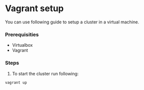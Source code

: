 # Vagrant setup

You can use following guide to setup a cluster in a virtual machine.

### Prerequisities
* Virtualbox
* Vagrant

### Steps

1. To start the cluster run following:
```shell
vagrant up
```